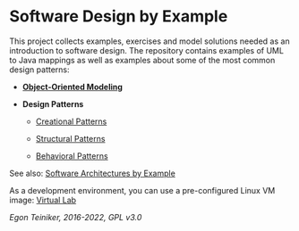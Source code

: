 # Software Design by Example
This project collects examples, exercises and model solutions needed as an introduction to software design.
The repository contains examples of UML to Java mappings as well as examples about some of the most common
design patterns:

* [**Object-Oriented Modeling**](uml-to-java)

* **Design Patterns**
   * [Creational Patterns](design-patterns/creational-patterns)
    
   * [Structural Patterns](design-patterns/structural-patterns)
     
  * [Behavioral Patterns](design-patterns/behavioral-patterns)
    

See also: 
[Software Architectures by Example](https://github.com/teiniker/teiniker-lectures-softwarearchitectures) 

As a development environment, you can use a pre-configured Linux VM image:
[Virtual Lab](https://drive.google.com/drive/folders/1AzsF4Mvh1HJ8k6OW5W5hQ5CF0HdqA51l)


*Egon Teiniker, 2016-2022, GPL v3.0*
